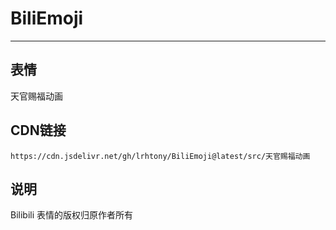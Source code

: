 
# BiliEmoji
---
## 表情
天官赐福动画
## CDN链接
```
https://cdn.jsdelivr.net/gh/lrhtony/BiliEmoji@latest/src/天官赐福动画
```
## 说明
Bilibili 表情的版权归原作者所有
